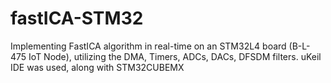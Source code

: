 # fastICA-STM32
Implementing FastICA algorithm in real-time on an STM32L4 board (B-L-475 IoT Node), utilizing the DMA, Timers, ADCs, DACs, DFSDM filters. uKeil IDE was used, along with STM32CUBEMX 

